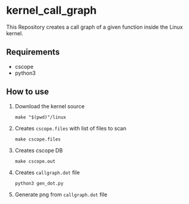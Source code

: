 # kernel_call_graph

This Repository creates a call graph of a given function inside the Linux kernel.

## Requirements
- cscope
- python3

## How to use
1. Download the kernel source
    ```shell
    make "$(pwd)"/linux
    ```
2. Creates `cscope.files` with list of files to scan
    ```shell
    make cscope.files
    ```
3. Creates cscope DB
    ```shell
    make cscope.out
    ```
4. Creates `callgraph.dot` file
    ```shell
    python3 gen_dot.py
    ```
5. Generate png from `callgraph.dot` file
